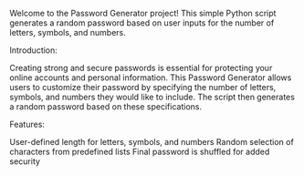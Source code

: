 Welcome to the Password Generator project! This simple Python script generates a random password based on user inputs for the number of letters, symbols, and numbers.

Introduction:

Creating strong and secure passwords is essential for protecting your online accounts and personal information. This Password Generator allows users to customize their password by specifying the number of letters, symbols, and numbers they would like to include. The script then generates a random password based on these specifications.

Features:

User-defined length for letters, symbols, and numbers
Random selection of characters from predefined lists
Final password is shuffled for added security
